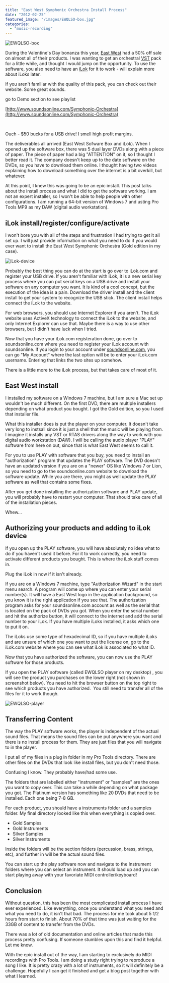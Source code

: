 ```yaml
---
title: "East West Symphonic Orchestra Install Process"
date: "2012-02-25"
featured_image: "/images/EWQLSO-box.jpg"
categories: 
  - "music-recording"
---
```


![](/images/EWQLSO-box.jpg "EWQLSO-box")

During the Valentine's Day bonanza this year, [East West](http://www.soundsonline.com/) had a 50% off sale on almost all of their products. I was wanting to get an orchestral [VST](http://en.wikipedia.org/wiki/Virtual_Studio_Technology) pack for a little while, and thought I would jump on the opportunity. To use the software, you also need to have an [iLok](http://ilok.com/) for it to work - will explain more about iLoks later.

If you aren't familiar with the quality of this pack, you can check out their website. Some great sounds.

go to Demo section to see playlist

[http://www.soundsonline.com/Symphonic-Orchestra](http://www.soundsonline.com/Symphonic-Orchestra)

 

Ouch - $50 bucks for a USB drive! I smell high profit margins.

The deliverables all arrived (East West Sofware Box and iLok). When I opened up the software box, there was 5 dual layer DVDs along with a piece of paper. The piece of paper had a big "ATTENTION" on it, so I thought I better read it. The company doesn't keep up to the date software on the DVDs, so you have to download them online. I thought having two videos explaining how to download something over the internet is a bit overkill, but whatever.

At this point, I knew this was going to be an epic install. This post talks about the install process and what I did to get the software working. I am not an expert installer, so I won't be able to help people with other configurations. I am running a 64-bit version of Windows 7 and usting Pro Tools MP9 as my DAW (digital audio workstation).

## iLok install/register/configure/activate

I won't bore you with all of the steps and frustration I had trying to get it all set up. I will just provide information on what you need to do if you would ever want to install the East West Symphonic Orchestra (Gold edition in my case).

![](/images/iLok-device.jpg "iLok-device")

Probably the best thing you can do at the start is go over to iLok.com and register your USB drive. If you aren't familiar with iLok, it is a new serial key process where you can put serial keys on a USB drive and install your software on any computer you want. It is kind of a cool concept, but the execution of the idea is a pain. Download the driver install and the client install to get your system to recognize the USB stick. The client install helps connect the iLok to the website.

For web browsers, you should use Internet Explorer if you aren't. The iLok website uses ActiveX technology to connect the iLok to the website, and only Internet Explorer can use that. Maybe there is a way to use other browsers, but I didn't have luck when I tried.

Now that you have your iLok.com registeration done, go over to soundsonline.com where you need to register your iLok account with soundsonline. If you login to your account under [soundsonline.com](http://www.soundsonline.com/), you can go "My Account" where the last option will be to enter your iLok.com username. Entering that links the two sites up somehow.

There is a little more to the iLok process, but that takes care of most of it.

## East West install

I installed my software on a Windows 7 machine, but I am sure a Mac set up wouldn't be much different. On the first DVD, there are multiple installers depending on what product you bought. I got the Gold edition, so you I used that installer file.

What this installer does is put the player on your computer. It doesn't take very long to instsall since it is just a shell that the music will be playing from. I imagine it installs any VST or RTAS drivers along the way to work with you digital audio workstation (DAW). I will be calling the audio player "PLAY" software from here on out, since that is what East West seems to call it.

For you to use PLAY with software that you buy, you need to install an "authorization" program that updates the PLAY software. The DVD doesn't have an updated version if you are on a "newer" OS like Windows 7 or Lion, so you need to go to the soundsonline.com website to download the software update. While you are there, you might as well update the PLAY software as well that contains some fixes.

After you get done installing the authorization software and PLAY update, you will probably have to restart your computer. That should take care of all of the installation pieces.

Whew...

## Authorizing your products and adding to iLok device

If you open up the PLAY software, you will have absolutely no idea what to do if you haven't used it before. For it to work correctly, you need to activate different products you bought. This is where the iLok stuff comes in.

Plug the iLok in now if it isn't already.

If you are on a Windows 7 machine, type "Authorization Wizard" in the start menu search. A program will come up where you can enter your serial number(s). It will have a East West logo in the application background, so you know it is the right application if you see that. The authorization program asks for your soundsonline.com account as well as the serial that is located on the pack of DVDs you got. When you enter the serial number and hit the authorize button, it will connect to the internet and add the serial number to your iLok. If you have multiple iLoks installed, it asks which one to put it on.

The iLoks use some type of hexadecimal ID, so if you have multiple iLoks and are unsure of which one you want to put the license on, go to the iLok.com website where you can see what iLok is associated to what ID.

Now that you have authorized the software, you can now use the PLAY software for those products.

If you open the PLAY software (called EWQLSO player on my desktop) , you will see the product you purchases on the lower right (not shown in screenshot below). You need to hit the browser button on the top right to see which products you have authorized.  You still need to transfer all of the files for it to work though.

![](/images/EWQLSO-player.jpg "EWQLSO-player")
 

## Transferring Content

The way the PLAY software works, the player is independent of the actual sound files. That means the sound files can be put anywhere you want and there is no install process for them. They are just files that you will navigate to in the player.

I put all of my files in a plug in folder in my Pro Tools directory. There are other files on the DVDs that look like install files, but you don't need those.

Confusing I know. They probably have/had some use.

The folders that are labelled either "instrument" or "samples" are the ones you want to copy over. This can take a while depending on what package you got. The Platinum version has something like 20 DVDs that need to be installed. Each one being 7-8 GB.

For each product, you should have a instruments folder and a samples folder. My final directory looked like this when everything is copied over.

- Gold Samples
- Gold Instruments
- Silver Samples
- Silver Instruments

Inside the folders will be the section folders (percussion, brass, strings, etc), and further in will be the actual sound files.

You can start up the play software now and navigate to the Instrument folders where you can select an instrument. It should load up and you can start playing away with your favoriate MIDI controller/keyboard!

## Conclusion

Without question, this has been the most complicated install process I have ever experienced. Like everything, once you understand what you need and what you need to do, it isn't that bad. The process for me took about 5 1/2 hours from start to finish. About 70% of that time was just waiting for the 33GB of content to transfer from the DVDs.

There was a lot of old documentation and online articles that made this process pretty confusing. If someone stumbles upon this and find it helpful. Let me know.

With the epic install out of the way, I am starting to exclusively do MIDI recordings with Pro Tools. I am doing a study right trying to reproduce a song I like. It is pretty crazy with a lot of instruments, so it will definitely be a challenge. Hopefully I can get it finished and get a blog post together with what I learned.
